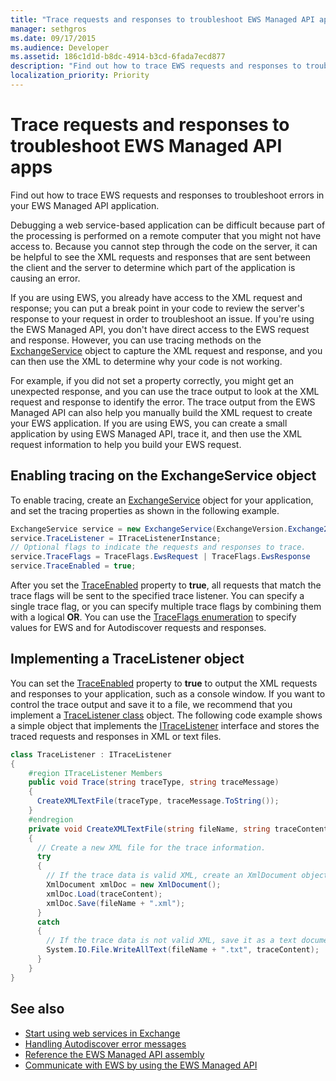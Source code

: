 ```yaml
---
title: "Trace requests and responses to troubleshoot EWS Managed API apps"
manager: sethgros
ms.date: 09/17/2015
ms.audience: Developer
ms.assetid: 186c1d1d-b8dc-4914-b3cd-6fada7ecd877
description: "Find out how to trace EWS requests and responses to troubleshoot errors in your EWS Managed API application."
localization_priority: Priority
---
```


# Trace requests and responses to troubleshoot EWS Managed API apps

Find out how to trace EWS requests and responses to troubleshoot errors in your EWS Managed API application.
  
Debugging a web service-based application can be difficult because part of the processing is performed on a remote computer that you might not have access to. Because you cannot step through the code on the server, it can be helpful to see the XML requests and responses that are sent between the client and the server to determine which part of the application is causing an error. 
  
If you are using EWS, you already have access to the XML request and response; you can put a break point in your code to review the server's response to your request in order to troubleshoot an issue. If you're using the EWS Managed API, you don't have direct access to the EWS request and response. However, you can use tracing methods on the [ExchangeService](http://msdn.microsoft.com/en-us/library/microsoft.exchange.webservices.data.exchangeservice%28v=exchg.80%29.aspx) object to capture the XML request and response, and you can then use the XML to determine why your code is not working. 

For example, if you did not set a property correctly, you might get an unexpected response, and you can use the trace output to look at the XML request and response to identify the error. The trace output from the EWS Managed API can also help you manually build the XML request to create your EWS application. If you are using EWS, you can create a small application by using EWS Managed API, trace it, and then use the XML request information to help you build your EWS request. 
  
## Enabling tracing on the ExchangeService object
<a name="bk_EnableTracing"> </a>

To enable tracing, create an [ExchangeService](http://msdn.microsoft.com/en-us/library/microsoft.exchange.webservices.data.exchangeservice%28v=exchg.80%29.aspx) object for your application, and set the tracing properties as shown in the following example. 
  
```cs
ExchangeService service = new ExchangeService(ExchangeVersion.Exchange2010);
service.TraceListener = ITraceListenerInstance;
// Optional flags to indicate the requests and responses to trace.
service.TraceFlags = TraceFlags.EwsRequest | TraceFlags.EwsResponse
service.TraceEnabled = true;

```

After you set the [TraceEnabled](http://msdn.microsoft.com/en-us/library/microsoft.exchange.webservices.data.exchangeservicebase.traceenabled%28v=exchg.80%29.aspx) property to **true**, all requests that match the trace flags will be sent to the specified trace listener. You can specify a single trace flag, or you can specify multiple trace flags by combining them with a logical **OR**. You can use the [TraceFlags enumeration](http://msdn.microsoft.com/en-us/library/microsoft.exchange.webservices.data.traceflags%28v=exchg.80%29.aspx) to specify values for EWS and for Autodiscover requests and responses. 
  
## Implementing a TraceListener object
<a name="bk_traceListener"> </a>

You can set the [TraceEnabled](http://msdn.microsoft.com/en-us/library/microsoft.exchange.webservices.data.exchangeservicebase.traceenabled%28v=exchg.80%29.aspx) property to **true** to output the XML requests and responses to your application, such as a console window. If you want to control the trace output and save it to a file, we recommend that you implement a [TraceListener class](http://msdn.microsoft.com/en-us/library/system.diagnostics.tracelistener.aspx) object. The following code example shows a simple object that implements the [ITraceListener](http://msdn.microsoft.com/en-us/library/microsoft.exchange.webservices.data.itracelistener%28v=exchg.80%29.aspx) interface and stores the traced requests and responses in XML or text files. 
  
```cs
class TraceListener : ITraceListener
{
    #region ITraceListener Members
    public void Trace(string traceType, string traceMessage)
    {
      CreateXMLTextFile(traceType, traceMessage.ToString());
    }
    #endregion
    private void CreateXMLTextFile(string fileName, string traceContent)
    {
      // Create a new XML file for the trace information.
      try
      {
        // If the trace data is valid XML, create an XmlDocument object and save.
        XmlDocument xmlDoc = new XmlDocument();
        xmlDoc.Load(traceContent);
        xmlDoc.Save(fileName + ".xml");
      }
      catch
      {
        // If the trace data is not valid XML, save it as a text document.
        System.IO.File.WriteAllText(fileName + ".txt", traceContent);
      }
    }
}

```

## See also

- [Start using web services in Exchange](start-using-web-services-in-exchange.md)
- [Handling Autodiscover error messages](handling-autodiscover-error-messages.md)    
- [Reference the EWS Managed API assembly](how-to-reference-the-ews-managed-api-assembly.md)    
- [Communicate with EWS by using the EWS Managed API](how-to-communicate-with-ews-by-using-the-ews-managed-api.md)
    

